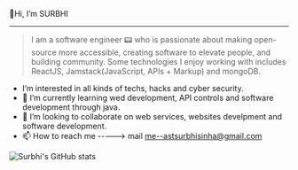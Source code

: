  👋Hi, I’m SURBHI
 
 ---
 > I am a software engineer 📟 who is passionate about making open-source more accessible, creating software to elevate people, and building community. Some technologies I enjoy working with includes ReactJS, Jamstack(JavaScript, APIs + Markup) and mongoDB. 
 



- I’m interested in all kinds of techs, hacks and cyber security.
- 🌱 I’m currently learning wed development, API controls and software development through java.
- 💞️ I’m looking to collaborate on web services, websites develpment and software development.
- 📫 How to reach me -----> mail me--astsurbhisinha@gmail.com

<!---
Surbhi-sinha/Surbhi-sinha is a ✨ special ✨ repository because its `README.md` (this file) appears on your GitHub profile.
You can click the Preview link to take a look at your changes.
--->
![Surbhi's GitHub stats](https://github-readme-stats.vercel.app/api?username=Surbhi-sinha&hide=contribs&&show_icons=true&icon_color=bbzacf,prs)
